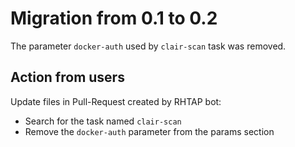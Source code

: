 # Migration from 0.1 to 0.2

The parameter `docker-auth` used by `clair-scan` task was removed.

## Action from users

Update files in Pull-Request created by RHTAP bot:
- Search for the task named `clair-scan`
- Remove the `docker-auth` parameter from the params section

